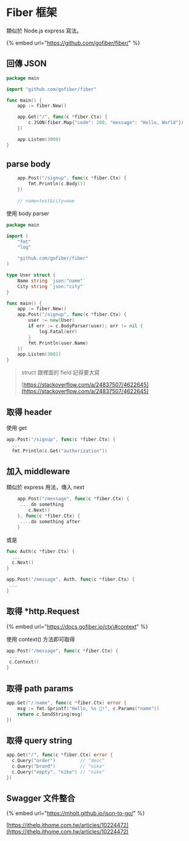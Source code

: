 # Fiber 框架

類似於 Node.js express 寫法。

{% embed url="https://github.com/gofiber/fiber/" %}

## 回傳 JSON

```go
package main

import "github.com/gofiber/fiber"

func main() {
	app := fiber.New()

	app.Get("/", func(c *fiber.Ctx) {
		c.JSON(fiber.Map{"code": 200, "message": "Hello, World"})
	})

	app.Listen(3000)
}
```

## parse body

```go
	app.Post("/signup", func(c *fiber.Ctx) {
		fmt.Println(c.Body())
	})
	
	// name=test&city=ewe
```

使用 body parser

```go
package main

import (
	"fmt"
	"log"

	"github.com/gofiber/fiber"
)

type User struct {
	Name string `json:"name"`
	City string `json:"city"`
}

func main() {
	app := fiber.New()
	app.Post("/signup", func(c *fiber.Ctx) {
		user := new(User)
		if err := c.BodyParser(user); err != nil {
			log.Fatal(err)
		}
		fmt.Println(user.Name)
	})
	app.Listen(3001)
}
```

> struct 跟裡面的 field 記得要大寫
>
> [https://stackoverflow.com/a/24837507/4622645](https://stackoverflow.com/a/24837507/4622645)

## 取得 header

使用 get

```go
app.Post("/signup", func(c *fiber.Ctx) { 
  ...
  fmt.Println(c.Get("authorization"))
```

## 加入 middleware

類似於 express 用法，傳入 next

```go
	app.Post("/message", func(c *fiber.Ctx) {
	 ....do something
		c.Next()
	}, func(c *fiber.Ctx) {
	 ....do something after
	}
```

或是

```go
func Auth(c *fiber.Ctx) {
  ...
  c.Next()
}

app.Post("/message", Auth, func(c *fiber.Ctx) {
 ...
}
```

## 取得 \*http.Request

{% embed url="https://docs.gofiber.io/ctx\#context" %}

使用 context\(\) 方法即可取得

```go
app.Post("/message", func(c *fiber.Ctx) {
 ...
 c.Context()
}
```

## 取得 path params

```go
app.Get("/:name", func(c *fiber.Ctx) error {
    msg := fmt.Sprintf("Hello, %s 👋!", c.Params("name"))
    return c.SendString(msg)
})
```

## 取得 query string

```go
app.Get("/", func(c *fiber.Ctx) error {
  c.Query("order")         // "desc"
  c.Query("brand")         // "nike"
  c.Query("empty", "nike") // "nike"
})
```

## Swagger 文件整合

{% embed url="https://mholt.github.io/json-to-go/" %}

[https://ithelp.ithome.com.tw/articles/10224472](https://ithelp.ithome.com.tw/articles/10224472)

